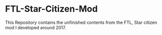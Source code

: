 # FTL-Star-Citizen-Mod
This Repository contains the unfinished contents from the FTL, Star citizen mod I developed around 2017. 
